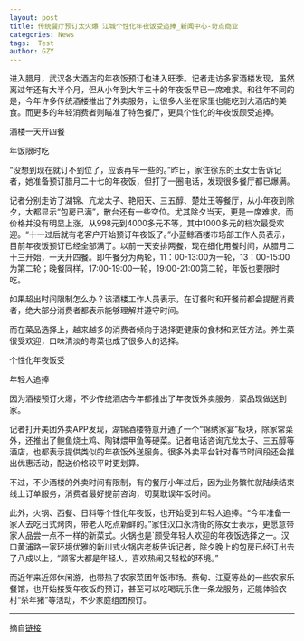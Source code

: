```yaml
---
layout: post
title: 传统餐厅预订太火爆 江城个性化年夜饭受追捧_新闻中心-奇点商业
categories: News
tags:  Test
author: GZY
---
```


进入腊月，武汉各大酒店的年夜饭预订也进入旺季。记者走访多家酒楼发现，虽然离过年还有大半个月，但从小年到大年三十的年夜饭早已一席难求。和往年不同的是，今年许多传统酒楼推出了外卖服务，让很多人坐在家里也能吃到大酒店的美食。而更多的年轻消费者则瞄准了特色餐厅，更具个性化的年夜饭颇受追捧。

酒楼一天开四餐

年饭限时吃

“没想到现在就订不到位了，应该再早一些的。”昨日，家住徐东的王女士告诉记者，她准备预订腊月二十七的年夜饭，但打了一圈电话，发现很多餐厅都已爆满。

记者分别走访了湖锦、亢龙太子、艳阳天、三五醇、楚灶王等餐厅，从小年夜到除夕，大都显示“包房已满”，散台还有一些空位。尤其除夕当天，更是一席难求。而价格并没有明显上涨，从998元到4000多元不等，其中1000多元的档次最受欢迎。“十一过后就有老客户开始预订年夜饭了。”小蓝鲸酒楼市场部工作人员表示，目前年夜饭预订已经全部满了。以前一天安排两餐，现在细化用餐时间，从腊月二十三开始，一天开四餐。即午餐分为两轮，11：00-13:00为一轮，13：00-15:00为第二轮；晚餐同样，17:00-19:00一轮，19:00-21:00第二轮，年饭也要限时吃。

如果超出时间限制怎么办？该酒楼工作人员表示，在订餐时和开餐前都会提醒消费者，绝大部分消费者都表示能够理解并遵守时间。

而在菜品选择上，越来越多的消费者倾向于选择更健康的食材和烹饪方法。养生菜很受欢迎，口味清淡的粤菜也成了很多人的选择。

个性化年夜饭受

年轻人追捧

因为酒楼预订火爆，不少传统酒店今年都推出了年夜饭外卖服务，菜品现做送到家。

记者打开美团外卖APP发现，湖锦酒楼特意开通了一个“锦绣家宴”板块，除家常菜外，还推出了鲍鱼烧土鸡、陶钵煨甲鱼等硬菜。记者电话咨询亢龙太子、三五醇等酒店，也都表示提供类似的年夜饭外送服务。很多外卖平台针对春节时间段还会推出优惠活动，配送价格较平时更划算。

不过，不少酒楼的外卖时间有限制，有的餐厅小年过后，因为业务繁忙就陆续结束线上订单服务，消费者最好提前咨询，切莫耽误年饭时间。

此外，火锅、西餐、日料等个性化年夜饭，也开始受到年轻人追捧。“今年准备一家人去吃日式烤肉，带老人吃点新鲜的。”家住汉口永清街的陈女士表示，更愿意带家人品尝一点不一样的新菜式。火锅也是`颇受年轻人欢迎的年夜饭选择之一。汉口黄浦路一家环境优雅的新川式火锅店老板告诉记者，除夕晚上的包房已经订出去了八成以上，“顾客大都是年轻人，喜欢热闹又轻松的环境。”

而近年来近郊休闲游，也带热了农家菜团年饭市场。蔡甸、江夏等处的一些农家乐餐馆，也开始接受年夜饭的预订，甚至可以吃喝玩乐住一条龙服务，还能体验农村“杀年猪”等活动，不少家庭组团预订。





*****

摘自[链接](http://wuhan.iqidian.com/news/24kuaixun/2019_01_18-51845191_0.html)